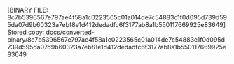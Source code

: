 [BINARY FILE: 8c7b5396567e797ae4f58a1c0223565c01a014de7c54883c1f0d095d739d595da07d9b60323a7ebf8e1d412dedadfc6f3177ab8a1b550117669925e83649]
Stored copy: docs/converted-binary/8c7b5396567e797ae4f58a1c0223565c01a014de7c54883c1f0d095d739d595da07d9b60323a7ebf8e1d412dedadfc6f3177ab8a1b550117669925e83649
